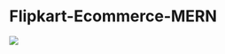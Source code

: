 # Flipkart-Ecommerce-MERN

<img src="https://www.exchange4media.com/news-photo/99644.Flipkart.jpg" align="center">
